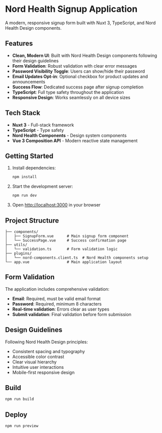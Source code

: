 # Nord Health Signup Application

A modern, responsive signup form built with Nuxt 3, TypeScript, and Nord Health Design components.

## Features

- **Clean, Modern UI**: Built with Nord Health Design components following their design guidelines
- **Form Validation**: Robust validation with clear error messages
- **Password Visibility Toggle**: Users can show/hide their password
- **Email Updates Opt-in**: Optional checkbox for product updates and announcements  
- **Success Flow**: Dedicated success page after signup completion
- **TypeScript**: Full type safety throughout the application
- **Responsive Design**: Works seamlessly on all device sizes

## Tech Stack

- **Nuxt 3** - Full-stack framework
- **TypeScript** - Type safety
- **Nord Health Components** - Design system components
- **Vue 3 Composition API** - Modern reactive state management

## Getting Started

1. Install dependencies:
   ```bash
   npm install
   ```

2. Start the development server:
   ```bash
   npm run dev
   ```

3. Open [http://localhost:3000](http://localhost:3000) in your browser

## Project Structure

```
├── components/
│   ├── SignupForm.vue      # Main signup form component
│   └── SuccessPage.vue     # Success confirmation page
├── utils/
│   └── validation.ts       # Form validation logic
├── plugins/
│   └── nord-components.client.ts  # Nord Health components setup
└── app.vue                 # Main application layout
```

## Form Validation

The application includes comprehensive validation:

- **Email**: Required, must be valid email format
- **Password**: Required, minimum 8 characters
- **Real-time validation**: Errors clear as user types
- **Submit validation**: Final validation before form submission

## Design Guidelines

Following Nord Health Design principles:
- Consistent spacing and typography
- Accessible color contrast
- Clear visual hierarchy
- Intuitive user interactions
- Mobile-first responsive design

## Build

```bash
npm run build
```

## Deploy

```bash
npm run preview
```
